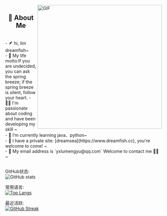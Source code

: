 <!-- 背景图 -->
<br />
<img align="right" alt="GIF" src="./assets/bg.png" width="400"/>

<!-- 关于我 -->
<h2 height="199px" align="center">📌 About Me</h2>
<br />
- 🪶 hi, Iim dreamfish~<br />
- 🔆 My life motto:If you are undecided, you can ask the spring breeze; if the spring breeze is silent, follow your heart.
- 👨‍💻 I'm passionate about coding and have been developing my skill ~<br />
- 🌱 I’m currently learning java、python~<br />
- 🐋 I have a private site: [dreamsea](https://www.dreamfish.cc), you're welcome to come! ~<br />
- 📨 My email address is `yxlumengyu@qq.com` Welcome to contact me 👏🏻 ~<br />
<h2 height="199px" align="center"></h2>

GitHub状态:<br />
![GitHub stats](https://github-readme-stats.vercel.app/api?username=dreamfishyx&show_icons=true&theme=default&count_private=true)

常用语言:<br />
[![Top Langs](https://github-readme-stats.vercel.app/api/top-langs/?username=dreamfishyx&layout=compact&theme=default)](https://github.com/dreamfishyx/github-readme-stats)

最近活跃:<br />
[![GitHub Streak](https://streak-stats.demolab.com/?user=dreamfishyx&theme=tokyonight-duo)](https://git.io/streak-stats)
<!--
**dreamfishyx/dreamfishyx** is a ✨ _special_ ✨ repository because its `README.md` (this file) appears on your GitHub profile.

Here are some ideas to get you started:

- 🔭 I’m currently working on ...
- 🌱 I’m currently learning ...
- 👯 I’m looking to collaborate on ...
- 🤔 I’m looking for help with ...
- 💬 Ask me about ...
- 📫 How to reach me: ...
- 😄 Pronouns: ...
- ⚡ Fun fact: ...
-->
